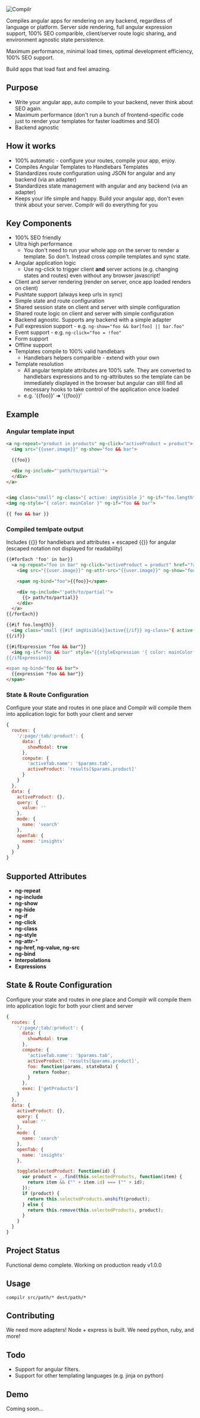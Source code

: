![Compilr](http://i.imgur.com/sgvfBB7.png)

Compiles angular apps for rendering on any backend, regardless of language or platform.
Server side rendering, full angular expression support, 100% SEO comparible, client/server route logic sharing, and environment agnostic state persistence.

Maximum performance, minimal load times, optimal development efficiency, 100% SEO support.

Build apps that load fast and feel amazing.

## Purpose
* Write your angular app, auto compile to your backend, never think about SEO again.
* Maximum performance (don't run a bunch of frontend-specific code just to render your templates for faster loadtimes and SEO)
* Backend agnostic

## How it works
* 100% automatic - configure your routes, compile your app, enjoy.
* Compiles Angular Templates to Handlebars Templates
* Standardizes route configuration using JSON for angular and any backend (via an adapter)
* Standardizes state management with angular and any backend (via an adapter)
* Keeps your life simple and happy. Build your angular app, don't even think about
  your server. Compilr will do everything for you

## Key Components
* 100% SEO friendly
* Ultra high performance
  * You don't need to run your whole app on the server to render a template. So don't.
    Instead cross compile templates and sync state.
* Angular application logic
  * Use ng-click to trigger client __and__ server actions
  (e.g. changing states and routes) even without any browser javascript!
* Client and server rendering (render on server, once app loaded renders on client)
* Pushtate support (always keep urls in sync)
* Simple state and route configuration
* Shared session state on client and server with simple configuration
* Shared route logic on client and server with simple configuration
* Backend agnostic. Supports any backend with a simple adapter
* Full expression support - e.g. `ng-show="foo && bar[foo] || bar.foo"`
* Event support - e.g. `ng-click="foo = !foo"`
* Form support
* Offline support
* Templates compile to 100% valid handlebars
  * Handlebars helpers comparible - extend with your own
* Template resolution
  * All angular template attributes are 100% safe. They are converted
    to handlebars expressions and to ng-attributes so the template
    can be immediately displayed in the browser but angular can still
    find all necessary hooks to take control of the application once loaded
  * e.g. '{{foo}}' ➜ '<span ng-bind="foo">{{foo}}<span>'

## Example

### Angular template input
```html
<a ng-repeat="product in products" ng-click="activeProduct = product">
  <img src="{{user.image}}" ng-show="foo && bar">

  {{foo}}

  <div ng-include="'path/to/partial'">
  </div>
</a>


<img class="small" ng-class="{ active: imgVisible }" ng-if="foo.length">
<img ng-style="{ color: mainColor }" ng-if="foo && bar">

{{ foo && bar }}
```

### Compiled temlpate output
Includes {{}} for handlebars and attributes + escaped {{}} for angular (escaped notation not displayed for readability)
```html
{{#forEach 'foo' in bar}}
  <a ng-repeat="foo in bar" ng-click="activeProduct = product" href="?action=activeProduct%3Dproduct">
    <img src="{{user.image}}" ng-attr-src="{{user.image}}" ng-show="foo" {{hbsShow "foo && bar"}}>

    <span ng-bind="foo">{{foo}}</span>

    <div ng-include="'path/to/partial'">
      {{> path/to/partial}}
    </div>
  </a>
{{/forEach}}

{{#if foo.length}}
  <img class="small {{#if imgVisible}}active{{/if}} ng-class="{ active: imgVisible }" ng-if="foo.length">
{{/if}}

{{#ifExpression "foo && bar"}}
  <img ng-if="foo && bar" style="{{styleExpression '{ color: mainColor }'}}>
{{/ifExpression}}

<span ng-bind="foo && bar">
  {{expression "foo && bar"}}
</span>
```

### State & Route Configuration
Configure your state and routes in one place and Compilr
will compile them into application logic for both your client and server

```javascript
{
  routes: {
    '/:page/:tab/:product': {
      data: {
        showModal: true
      },
      compute: {
        'activeTab.name': '$params.tab',
        activeProduct: 'results[$params.product]'
      }
    }
  },
  data: {
    activeProduct: {},
    query: {
      value: ''
    },
    mode: {
      name: 'search'
    },
    openTab: {
      name: 'insights'
    }
  }
}

```

## Supported Attributes

* **ng-repeat**
* **ng-include**
* **ng-show**
* **ng-hide**
* **ng-if**
* **ng-click**
* **ng-class**
* **ng-style**
* **ng-attr-***
* **ng-href, ng-value, ng-src**
* **ng-bind**
* **Interpolations**
* **Expressions**

## State & Route Configuration
Configure your state and routes in one place and Compilr
will compile them into application logic for both your client and server

```javascript
{
  routes: {
    '/:page/:tab/:product': {
      data: {
        showModal: true
      },
      compute: {
        'activeTab.name': '$params.tab',
        activeProduct: 'results[$params.product]',
        foo: function(params, stateData) {
          return foobar;
        }
      },
      exec: ['getProducts']
    }
  },
  data: {
    activeProduct: {},
    query: {
      value: ''
    },
    mode: {
      name: 'search'
    },
    openTab: {
      name: 'insights'
    },

    toggleSelectedProduct: function(id) {
      var product = _.find(this.selectedProducts, function(item) {
        return item && ("" + item.id) === ("" + id);
      });
      if (product) {
        return this.selectedProducts.unshift(product);
      } else {
        return this.remove(this.selectedProducts, product);
      }
    }
  }
}

```

## Project Status
Functional demo complete. Working on production ready v1.0.0

## Usage
`compilr src/path/* dest/path/*`

## Contributing
We need more adapters! Node + express is built. We need python, ruby, and more!

## Todo
* Support for angular filters.
* Support for other templating languages (e.g. jinja on python)

## Demo
Coming soon...
